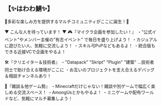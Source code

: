 ## 【✨はわわ鯖✨】
🌟多彩な楽しみ方を提供するマルチコミュニティがここに誕生！🌟

▼ こんな人を待っています！ ▼
🎮『マイクラ企画を参加したい！』
・"公式イベント"やメンバー主催の"有志イベント" で毎日を盛り上げよう！
・カジュアルに遊びたい人、気軽に交流しよう！
・スキル弓PvPなどもあるよ！
・統合版もできる近接VCで企画をやるよ！

🛠️『クリエイター＆技術者』
・"Datapack" "Skript" "Plugin" "建築" …技術者同士で助け合える環境がここに
・お互いのプロジェクトを支え合えるデバッグ＆相談チャンネルあり！

🎲『雑談＆他ゲーム勢』
・Minecraftだけじゃない！雑談や別ゲームで幅広く楽しめる交流スペース！
・AmongUsとかもやるよ！
・ミニゲームや配布ワールドなど、気軽にマルチ募集しよう！

<!--
**hawawaMC/hawawamc** is a ✨ _special_ ✨ repository because its `README.md` (this file) appears on your GitHub profile.

Here are some ideas to get you started:

- 🔭 I’m currently working on ...
- 🌱 I’m currently learning ...
- 👯 I’m looking to collaborate on ...
- 🤔 I’m looking for help with ...
- 💬 Ask me about ...
- 📫 How to reach me: ...
- 😄 Pronouns: ...
- ⚡ Fun fact: ...
-->
